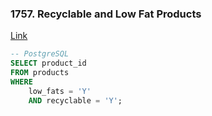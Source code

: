 ### 1757. Recyclable and Low Fat Products

[Link](https://leetcode.com/problems/recyclable-and-low-fat-products/description/?envType=study-plan-v2&envId=top-sql-50)

```sql
-- PostgreSQL
SELECT product_id
FROM products
WHERE
    low_fats = 'Y'
    AND recyclable = 'Y';
```
